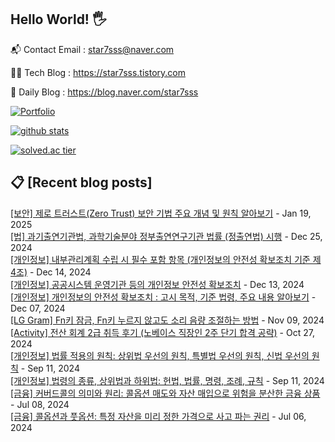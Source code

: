 ## Hello World! 🖐

📬 Contact Email : star7sss@naver.com

👨‍💻 Tech Blog : https://star7sss.tistory.com

🤪 Daily Blog : https://blog.naver.com/star7sss

[![Portfolio](https://img.shields.io/badge/Portfolio-%23000000.svg?style=for-the-badge&logo=firefox&logoColor=#FF7139)](https://fern-way-13f.notion.site/Jang-Thang-3b7b327981a2456c8ee5952eadb848b9)

[![github stats](https://github-readme-stats.vercel.app/api?username=jangThang&show_icons=true&hide_border=False)](https://star7sss.tistory.com)

[![solved.ac tier](http://mazassumnida.wtf/api/v2/generate_badge?boj=star7sss)](https://solved.ac/star7sss)

## 📋 [Recent blog posts]
[[보안] 제로 트러스트(Zero Trust) 보안 기법 주요 개념 및 원칙 알아보기](https://star7sss.tistory.com/1032) - Jan 19, 2025<br>
[[법] 과기출연기관법, 과학기술분야 정부출연연구기관 법률 (정출연법) 시행](https://star7sss.tistory.com/1031) - Dec 25, 2024<br>
[[개인정보] 내부관리계획 수립 시 필수 포함 항목 (개인정보의 안전성 확보조치 기준 제4조)](https://star7sss.tistory.com/1030) - Dec 14, 2024<br>
[[개인정보] 공공시스템 운영기관 등의 개인정보 안전성 확보조치](https://star7sss.tistory.com/1029) - Dec 13, 2024<br>
[[개인정보] 개인정보의 안전성 확보조치 : 고시 목적, 기준 법령, 주요 내용 알아보기](https://star7sss.tistory.com/1028) - Dec 07, 2024<br>
[[LG Gram] Fn키 잠금, Fn키 누르지 않고도 소리 음량 조절하는 방법](https://star7sss.tistory.com/1027) - Nov 09, 2024<br>
[[Activity] 전산 회계 2급 취득 후기 (노베이스 직장인 2주 단기 합격 공략)](https://star7sss.tistory.com/1026) - Oct 27, 2024<br>
[[개인정보] 법률 적용의 원칙: 상위법 우선의 원칙, 특별법 우선의 원칙, 신법 우선의 원칙](https://star7sss.tistory.com/1025) - Sep 11, 2024<br>
[[개인정보] 법령의 종류, 상위법과 하위법: 헌법, 법률, 명령, 조례, 규칙](https://star7sss.tistory.com/1024) - Sep 11, 2024<br>
[[금융] 커버드콜의 의미와 원리: 콜옵션 매도와 자산 매입으로 위험을 분산한 금융 상품](https://star7sss.tistory.com/1023) - Jul 08, 2024<br>
[[금융] 콜옵션과 풋옵션: 특정 자산을 미리 정한 가격으로 사고 파는 권리](https://star7sss.tistory.com/1022) - Jul 06, 2024<br>
